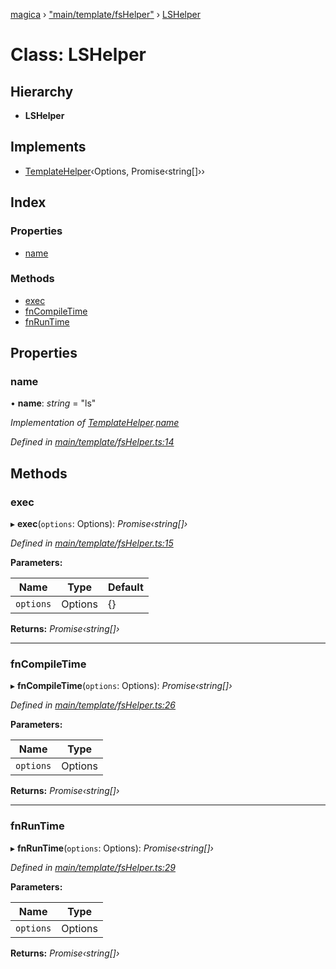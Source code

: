 [magica](../README.md) › ["main/template/fsHelper"](../modules/_main_template_fshelper_.md) › [LSHelper](_main_template_fshelper_.lshelper.md)

# Class: LSHelper

## Hierarchy

* **LSHelper**

## Implements

* [TemplateHelper](../interfaces/_main_template_template_.templatehelper.md)‹Options, Promise‹string[]››

## Index

### Properties

* [name](_main_template_fshelper_.lshelper.md#name)

### Methods

* [exec](_main_template_fshelper_.lshelper.md#exec)
* [fnCompileTime](_main_template_fshelper_.lshelper.md#fncompiletime)
* [fnRunTime](_main_template_fshelper_.lshelper.md#fnruntime)

## Properties

###  name

• **name**: *string* = "ls"

*Implementation of [TemplateHelper](../interfaces/_main_template_template_.templatehelper.md).[name](../interfaces/_main_template_template_.templatehelper.md#name)*

*Defined in [main/template/fsHelper.ts:14](https://github.com/cancerberoSgx/magica/blob/19bf60b/src/main/template/fsHelper.ts#L14)*

## Methods

###  exec

▸ **exec**(`options`: Options): *Promise‹string[]›*

*Defined in [main/template/fsHelper.ts:15](https://github.com/cancerberoSgx/magica/blob/19bf60b/src/main/template/fsHelper.ts#L15)*

**Parameters:**

Name | Type | Default |
------ | ------ | ------ |
`options` | Options |  {} |

**Returns:** *Promise‹string[]›*

___

###  fnCompileTime

▸ **fnCompileTime**(`options`: Options): *Promise‹string[]›*

*Defined in [main/template/fsHelper.ts:26](https://github.com/cancerberoSgx/magica/blob/19bf60b/src/main/template/fsHelper.ts#L26)*

**Parameters:**

Name | Type |
------ | ------ |
`options` | Options |

**Returns:** *Promise‹string[]›*

___

###  fnRunTime

▸ **fnRunTime**(`options`: Options): *Promise‹string[]›*

*Defined in [main/template/fsHelper.ts:29](https://github.com/cancerberoSgx/magica/blob/19bf60b/src/main/template/fsHelper.ts#L29)*

**Parameters:**

Name | Type |
------ | ------ |
`options` | Options |

**Returns:** *Promise‹string[]›*
